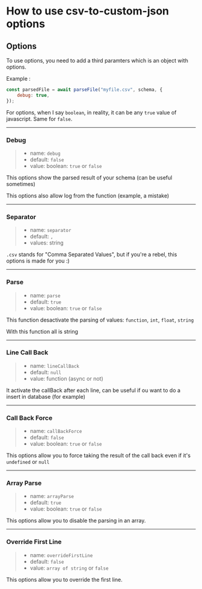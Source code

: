 # How to use csv-to-custom-json options

## Options

To use options, you need to add a third paramters which is an object with options.

Example :

```javascript
const parsedFile = await parseFile("myfile.csv", schema, {
    debug: true,
});
```

For options, when I say `boolean`, in reality, it can be any `true` value of javascript. Same for `false`.

---

### Debug

> - name: `debug`
> - default: `false`
> - value: boolean: `true` or `false`

This options show the parsed result of your schema (can be useful sometimes)

This options also allow log from the function (example, a mistake)

---

### Separator

> - name: `separator`
> - default: `,`
> - values: string

`.csv` stands for "Comma Separated Values", but if you're a rebel, this options is made for you :)

---

### Parse

> - name: `parse`
> - default: `true`
> - value: boolean: `true` or `false`

This function desactivate the parsing of values: `function`, `int`, `float`, `string`

With this function all is string

---

### Line Call Back

> - name: `lineCallBack`
> - default: `null`
> - value: function (async or not)

It activate the callBack after each line, can be useful if ou want to do a insert in database (for example)

---

### Call Back Force

> - name: `callBackForce`
> - default: `false`
> - value: boolean: `true` or `false`

This options allow you to force taking the result of the call back even if it's `undefined` or `null`

---

### Array Parse

> - name: `arrayParse`
> - default: `true`
> - value: boolean: `true` or `false`

This options allow you to disable the parsing in an array.

---

### Override First Line

> - name: `overrideFirstLine`
> - default: `false`
> - value: `array of string` or `false`

This options allow you to override the first line.
